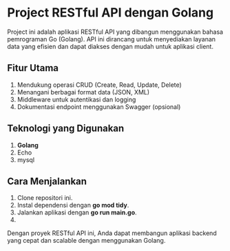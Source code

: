 # Project RESTful API dengan Golang
Project ini adalah aplikasi RESTful API yang dibangun menggunakan bahasa pemrograman Go (Golang). API ini dirancang untuk menyediakan layanan data yang efisien dan dapat diakses dengan mudah untuk aplikasi client.

## Fitur Utama

1. Mendukung operasi CRUD (Create, Read, Update, Delete)
2. Menangani berbagai format data (JSON, XML)
3. Middleware untuk autentikasi dan logging
4. Dokumentasi endpoint menggunakan Swagger (opsional)
   
## Teknologi yang Digunakan

1. **Golang**
2. Echo
3. mysql
   
## Cara Menjalankan

1. Clone repositori ini.
2. Instal dependensi dengan **go mod tidy**.
3. Jalankan aplikasi dengan **go run main.go**.
4. 
Dengan proyek RESTful API ini, Anda dapat membangun aplikasi backend yang cepat dan scalable dengan menggunakan Golang.
